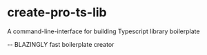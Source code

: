 # create-pro-ts-lib

A command-line-interface for building Typescript library boilerplate

-- BLAZINGLY fast boilerplate creator
